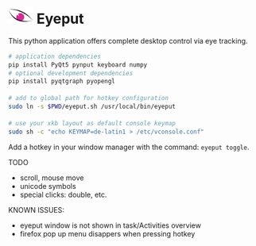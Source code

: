 # <img src="./eyeput.png" alt="drawing" width="50"/> Eyeput

This python application offers complete desktop control via eye tracking.

```sh
# application dependencies
pip install PyQt5 pynput keyboard numpy
# optional development dependencies
pip install pyqtgraph pyopengl

# add to global path for hotkey configuration
sudo ln -s $PWD/eyeput.sh /usr/local/bin/eyeput

# use your xkb layout as default console keymap
sudo sh -c "echo KEYMAP=de-latin1 > /etc/vconsole.conf"
```

Add a hotkey in your window manager with the command: `eyeput toggle`.

TODO

- scroll, mouse move
- unicode symbols
- special clicks: double, etc.

KNOWN ISSUES:

- eyeput window is not shown in task/Activities overview
- firefox pop up menu disappers when pressing hotkey

